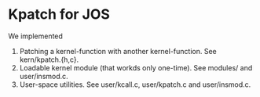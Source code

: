 # Kpatch for JOS

We implemented

1. Patching a kernel-function with another kernel-function. See kern/kpatch.{h,c}.
2. Loadable kernel module (that workds only one-time). See modules/ and user/insmod.c.
3. User-space utilities. See user/kcall.c, user/kpatch.c and user/insmod.c.

